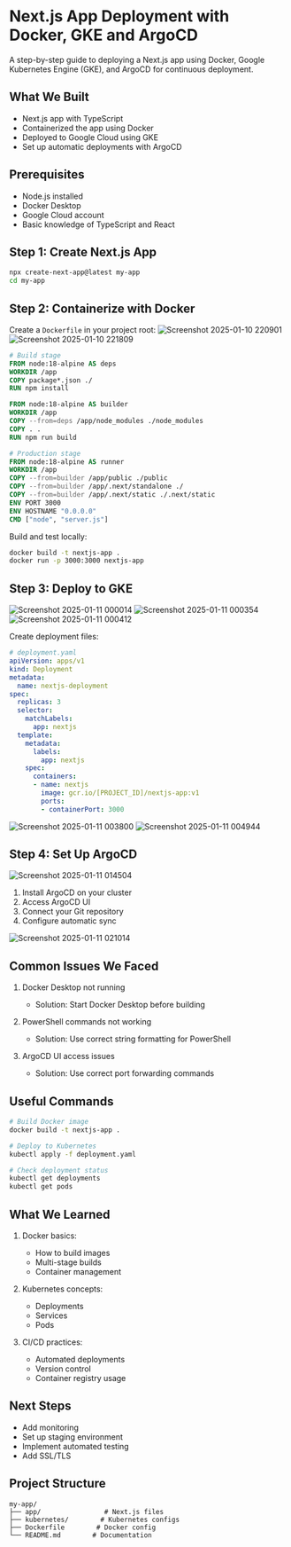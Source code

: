 # Next.js App Deployment with Docker, GKE and ArgoCD

A step-by-step guide to deploying a Next.js app using Docker, Google Kubernetes Engine (GKE), and ArgoCD for continuous deployment.

## What We Built

- Next.js app with TypeScript
- Containerized the app using Docker
- Deployed to Google Cloud using GKE
- Set up automatic deployments with ArgoCD

## Prerequisites

- Node.js installed
- Docker Desktop
- Google Cloud account
- Basic knowledge of TypeScript and React

## Step 1: Create Next.js App

```bash
npx create-next-app@latest my-app
cd my-app
```

## Step 2: Containerize with Docker

Create a `Dockerfile` in your project root:
![Screenshot 2025-01-10 220901](https://github.com/user-attachments/assets/e7bb4be0-f4c0-4e8f-b6fe-fc9e174444d0)
![Screenshot 2025-01-10 221809](https://github.com/user-attachments/assets/fba40f9f-80b6-4237-82fc-72d8b7d4a241)

```dockerfile
# Build stage
FROM node:18-alpine AS deps
WORKDIR /app
COPY package*.json ./
RUN npm install

FROM node:18-alpine AS builder
WORKDIR /app
COPY --from=deps /app/node_modules ./node_modules
COPY . .
RUN npm run build

# Production stage
FROM node:18-alpine AS runner
WORKDIR /app
COPY --from=builder /app/public ./public
COPY --from=builder /app/.next/standalone ./
COPY --from=builder /app/.next/static ./.next/static
ENV PORT 3000
ENV HOSTNAME "0.0.0.0"
CMD ["node", "server.js"]
```

Build and test locally:
```bash
docker build -t nextjs-app .
docker run -p 3000:3000 nextjs-app
```

## Step 3: Deploy to GKE
![Screenshot 2025-01-11 000014](https://github.com/user-attachments/assets/211cf45a-a19c-4a23-8028-ae65468a9a06)
![Screenshot 2025-01-11 000354](https://github.com/user-attachments/assets/0a7bc54f-e784-45bf-b432-d93e28202e44)
![Screenshot 2025-01-11 000412](https://github.com/user-attachments/assets/ae109ad0-7f0a-4e8a-a866-d6f12518829f)

Create deployment files:

```yaml
# deployment.yaml
apiVersion: apps/v1
kind: Deployment
metadata:
  name: nextjs-deployment
spec:
  replicas: 3
  selector:
    matchLabels:
      app: nextjs
  template:
    metadata:
      labels:
        app: nextjs
    spec:
      containers:
      - name: nextjs
        image: gcr.io/[PROJECT_ID]/nextjs-app:v1
        ports:
        - containerPort: 3000
```
![Screenshot 2025-01-11 003800](https://github.com/user-attachments/assets/64d8fb17-feb0-4824-937c-86fd68faaef0)
![Screenshot 2025-01-11 004944](https://github.com/user-attachments/assets/fabc89e2-df19-4567-bfe7-eb1f35e55371)

## Step 4: Set Up ArgoCD

![Screenshot 2025-01-11 014504](https://github.com/user-attachments/assets/3a2748cc-c7e1-4907-97f0-c65c94c182fd)

1. Install ArgoCD on your cluster
2. Access ArgoCD UI
3. Connect your Git repository
4. Configure automatic sync

![Screenshot 2025-01-11 021014](https://github.com/user-attachments/assets/7d8a92f2-4410-4140-96a4-86d754caa76c)

## Common Issues We Faced

1. Docker Desktop not running
   - Solution: Start Docker Desktop before building

2. PowerShell commands not working
   - Solution: Use correct string formatting for PowerShell

3. ArgoCD UI access issues
   - Solution: Use correct port forwarding commands

## Useful Commands

```bash
# Build Docker image
docker build -t nextjs-app .

# Deploy to Kubernetes
kubectl apply -f deployment.yaml

# Check deployment status
kubectl get deployments
kubectl get pods
```

## What We Learned

1. Docker basics:
   - How to build images
   - Multi-stage builds
   - Container management

2. Kubernetes concepts:
   - Deployments
   - Services
   - Pods

3. CI/CD practices:
   - Automated deployments
   - Version control
   - Container registry usage

## Next Steps

- Add monitoring
- Set up staging environment
- Implement automated testing
- Add SSL/TLS

## Project Structure
```
my-app/
├── app/                # Next.js files
├── kubernetes/        # Kubernetes configs
├── Dockerfile        # Docker config
└── README.md        # Documentation
```

